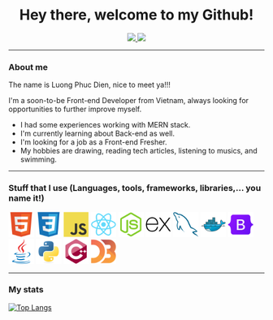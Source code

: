 

<div id='header' align='center'>
  <h1>Hey there, welcome to my Github!</h1>
  <div id='badges'>
    <a href='https://www.linkedin.com/in/luongphucdieninfo/'>
      <img src='https://img.shields.io/badge/LinkedIn-blue?logo=linkedin&logoColor=white&style=flat-square'/>
    </a>
    <a href='https://www.facebook.com/luongphucdienwork'>
      <img src='https://img.shields.io/badge/Facebook-4267B2?logo=facebook&logoColor=white&style=flat-square'/>
    </a>
  </div>
</div>

---

### About me
The name is Luong Phuc Dien, nice to meet ya!!!

I'm a soon-to-be Front-end Developer from Vietnam, always looking for opportunities to further improve myself.

+ I had some experiences working with MERN stack.
+ I'm currently learning about Back-end as well.
+ I'm looking for a job as a Front-end Fresher.
+ My hobbies are drawing, reading tech articles, listening to musics, and swimming.

---

### Stuff that I use (Languages, tools, frameworks, libraries,... you name it!)
<div id='utilities'>
  <img src='https://github.com/devicons/devicon/blob/master/icons/html5/html5-original.svg' width='50' height='50' title='HTML' alt='HTML'/>
  <img src='https://github.com/devicons/devicon/blob/master/icons/css3/css3-original.svg' width='50' height='50' title='CSS' alt='CSS'/>
  <img src='https://github.com/devicons/devicon/blob/master/icons/javascript/javascript-original.svg' width='50' height='50' title='JavaScript' alt='JavaScript'/>
  <img src='https://github.com/devicons/devicon/blob/master/icons/react/react-original.svg' width='50' height='50' title='ReactJS' alt='ReactJS'/>
  <img src='https://github.com/devicons/devicon/blob/master/icons/nodejs/nodejs-original.svg' width='50' height='50' title='NodeJS' alt='NodeJS'/>
  <img src='https://github.com/devicons/devicon/blob/master/icons/express/express-original.svg' width='50' height='50' title='ExpressJS' alt='ExpressJS'/>
  <img src='https://github.com/devicons/devicon/blob/master/icons/mysql/mysql-original.svg' width='50' height='50' title='MySQL' alt='MySQL'/>
  <img src='https://github.com/devicons/devicon/blob/master/icons/docker/docker-original.svg' width='50' height='50' title='Docker' alt='Docker'/>
  <img src='https://github.com/devicons/devicon/blob/master/icons/bootstrap/bootstrap-original.svg' width='50' height='50' title='Bootstrap' alt='Bootstrap'/>
  <img src='https://github.com/devicons/devicon/blob/master/icons/java/java-original.svg' width='50' height='50' title='Java' alt='Java'/>
  <img src='https://github.com/devicons/devicon/blob/master/icons/python/python-original.svg' width='50' height='50' title='Python' alt='Python'/>
  <img src='https://github.com/devicons/devicon/blob/master/icons/cplusplus/cplusplus-original.svg' width='50' height='50' title='C++' alt='C++'/>
  <img src='https://github.com/devicons/devicon/blob/master/icons/d3js/d3js-original.svg' width='50' height='50' title='D3.js' alt='D3.js'/>
  
  
</div>

---

### My stats

[![Top Langs](https://github-readme-stats.vercel.app/api/top-langs/?username=luongphucdien&theme=nord)](https://github.com/anuraghazra/github-readme-stats)
<!--
**luongphucdien/luongphucdien** is a ✨ _special_ ✨ repository because its `README.md` (this file) appears on your GitHub profile.

Here are some ideas to get you started:

- 🔭 I’m currently working on ...
- 🌱 I’m currently learning ...
- 👯 I’m looking to collaborate on ...
- 🤔 I’m looking for help with ...
- 💬 Ask me about ...
- 📫 How to reach me: ...
- 😄 Pronouns: ...
- ⚡ Fun fact: ...
-->
